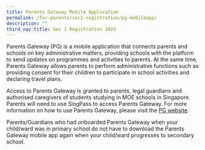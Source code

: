```yaml
---
title: Parents Gateway Mobile Application
permalink: /for-parents/sec1-registration/pg-mobileapp/
description: ""
third_nav_title: Sec 1 Registration 2023
---
```

Parents Gateway (PG) is a mobile application that connects parents and schools on key administrative matters, providing schools with the platform to send updates on programmes and activities to parents. At the same time, Parents Gateway allows parents to perform administrative functions such as providing consent for their children to participate in school activities and declaring travel plans.

Access to Parents Gateway is granted to parents, legal guardians and authorised caregivers of students studying in MOE schools in Singapore. Parents will need to use SingPass to access Parents Gateway. For more information on how to use Parents Gateway, please visit the <a href="https://pg.moe.edu.sg" target="_blank" >PG website</a>.

Parents/Guardians who had onboarded Parents Gateway when your child/ward was in primary school do not have to download the Parents Gateway mobile app again when your child/ward progresses to secondary school.

<!--To download the Parents Gateway mobile app:  
<br>1. Go to <a href="https://apps.apple.com/sg/app/parents-gateway/id1267198708" target="_blank" >App Store</a> (for iPhones) or <a href="https://play.google.com/store/apps/details?id=com.moe.pgp" target="_blank" >Play Store</a> (for Android phones).
<br>2. Proceed to download and install the app.
--!>